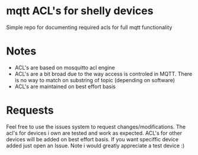 # mqtt ACL's for shelly devices
Simple repo for documenting required acls for full mqtt functionality

# Notes
* ACL's are based on mosquitto acl engine
* ACL's are a bit broad due to the way access is controled in MQTT. There is no way to match on substring of topic (depending on software)
* ACL's are maintained on best effort basis

# Requests
Feel free to use the issues system to request changes/modifications. The acl's for devices i own are tested and work as expected. ACL's for other devices will be added on best effort basis. If you want speciffic device added just open an Issue. Note i would greatly appreciate a test device :)
